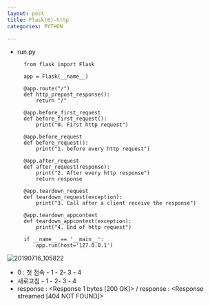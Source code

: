 ```yaml
---
layout: post
title: Flask(6)-http
categories: PYTHON

---
```




* run.py


        from flask import Flask

        app = Flask(__name__)

        @app.route("/")
        def http_prepost_response():
            return "/"

        @app.before_first_request
        def before_first_request():
            print("0. First http request")

        @app.before_request
        def before_request():
            print("1. before every http request")

        @app.after_request
        def after_request(response):
            print("2. After every http response")
            return response

        @app.teardown_request
        def teardown_request(exception):
            print("3. Call after a client receive the response")

        @app.teardown_appcontext
        def teardown_appcontext(exception):
            print("4. End of http request")

        if __name__ == '__main__':
            app.run(host='127.0.0.1')
    
    
![20190716_105822](https://user-images.githubusercontent.com/47915302/61260329-b4c2d800-a7b8-11e9-8ad5-e9e4372a6d08.png)

* 0 : 첫 접속 - 1 - 2- 3 - 4
* 새로고침 - 1 - 2- 3 - 4
* response :  <Response 1 bytes [200 OK]> / response :  <Response streamed [404 NOT FOUND]> 

